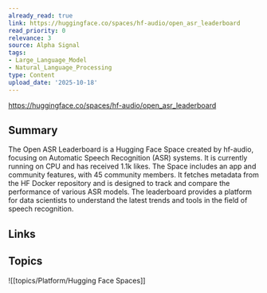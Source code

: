 ```yaml
---
already_read: true
link: https://huggingface.co/spaces/hf-audio/open_asr_leaderboard
read_priority: 0
relevance: 3
source: Alpha Signal
tags:
- Large_Language_Model
- Natural_Language_Processing
type: Content
upload_date: '2025-10-18'
---
```


https://huggingface.co/spaces/hf-audio/open_asr_leaderboard
## Summary

The Open ASR Leaderboard is a Hugging Face Space created by hf-audio, focusing on Automatic Speech Recognition (ASR) systems. It is currently running on CPU and has received 1.1k likes. The Space includes an app and community features, with 45 community members. It fetches metadata from the HF Docker repository and is designed to track and compare the performance of various ASR models. The leaderboard provides a platform for data scientists to understand the latest trends and tools in the field of speech recognition.
## Links


## Topics

![[topics/Platform/Hugging Face Spaces]]